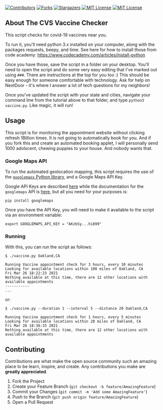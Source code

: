 <!-- PROJECT SHIELDS -->
<!--
*** I'm using markdown "reference style" links for readability.
*** Reference links are enclosed in brackets [ ] instead of parentheses ( ).
*** See the bottom of this document for the declaration of the reference variables
*** for contributors-url, forks-url, etc. This is an optional, concise syntax you may use.
*** https://www.markdownguide.org/basic-syntax/#reference-style-links
-->
[![Contributors][contributors-shield]][contributors-url]
[![Forks][forks-shield]][forks-url]
[![Stargazers][stars-shield]][stars-url]
[![MIT License][license-shield]][license-url]
[![MIT License][blog-shield]][blog-url]
<!-- ABOUT THE PROJECT -->
## About The CVS Vaccine Checker

This script checks for covid-19 vaccines near you. 

To run it, you'll need python 3.x installed on your computer, along with the packages requests, beepy, and time. See here for how to install those from code academy: https://www.codecademy.com/articles/install-python

Once you have those, save the script in a folder on your desktop. You'll need to open the script and do some very easy editing that I've marked out using `###`. There are instructions at the top for you too :) This should be easy enough for someone comfortable with technology. Ask for help on NextDoor - it's where I answer a lot of tech questions for my neighbors!

Once you've updated the script with your state and cities, navigate your command line from the tutorial above to that folder, and type `python3 vaccine.py`. Like magic, it will run!

## Usage

This script is for monitoring the appointment website without clicking refresh 1Billion times. It is not going to automatically book for you. And if you fork this and create an automated booking applet, I will personally send 1000 adolscent, chewing puppies to your house. And nobody wants that.  

### Google Maps API

To run the automated geolocation mapping, this script requires the use of the [`googlemaps` Python library][googlemaps], and a Google Maps API Key.

Google API Keys are described [here][api_keys] while the documentation for the `googlemaps` API is [here][googlemaps_docs], but all you need for your purposes is:

    pip install googlemaps

Once you have the API Key, you will need to make it available to the script via an environment variable:

    export GOOGLEMAPS_API_KEY = "AKzbSy...hi899"

### Running

With this, you can run the script as follows:

```shell
$ ./vaccine.py Oakland,CA

Running Vaccine appointment check for 3 hours, every 10 minutes
Looking for available locations within 100 miles of Oakland, CA
Fri Mar 26 18:22:23 2021
Nothing available at this time, there are 12 other locations with available appointments
----------- 
...
```

or:

```shell
$ ./vaccine.py --duration 1 --interval 5 --distance 20 Oakland,CA

Running Vaccine appointment check for 1 hours, every 5 minutes
Looking for available locations within 20 miles of Oakland, CA
Fri Mar 26 18:36:33 2021
Nothing available at this time, there are 12 other locations with available appointments
```


## Contributing

Contributions are what make the open source community such an amazing place to be learn, inspire, and create. Any contributions you make are **greatly appreciated**.

1. Fork the Project
2. Create your Feature Branch (`git checkout -b feature/AmazingFeature`)
3. Commit your Changes (`git commit -m 'Add some AmazingFeature'`)
4. Push to the Branch (`git push origin feature/AmazingFeature`)
5. Open a Pull Request

<!-- MARKDOWN LINKS & IMAGES -->
<!-- https://www.markdownguide.org/basic-syntax/#reference-style-links -->
[contributors-shield]: https://img.shields.io/github/contributors/burgamacha/CVS-vaccine-checker.svg?style=for-the-badge
[contributors-url]: https://github.com/burgamacha/CVS-vaccine-checker/graphs/contributors
[forks-shield]: https://img.shields.io/github/forks/burgamacha/CVS-vaccine-checker.svg?style=for-the-badge
[forks-url]: https://github.com/burgamacha/CVS-vaccine-checker/network/members
[stars-shield]: https://img.shields.io/github/stars/burgamacha/CVS-vaccine-checker.svg?style=for-the-badge
[stars-url]: https://github.com/burgamacha/CVS-vaccine-checker/stargazers
[license-shield]: https://img.shields.io/github/license/burgamacha/CVS-vaccine-checker.svg?style=for-the-badge
[license-url]: https://github.com/burgamacha/CVS-vaccine-checker/blob/master/LICENSE.txt
[blog-shield]: https://img.shields.io/badge/medium-Read%20about%20this%20on%20Medium-lightgrey.svg?style=for-the-badge
[blog-url]: https://python.plainenglish.io/how-i-built-a-cvs-vaccine-appointment-availability-checker-in-python-6beb379549e4
[googlemaps]: https://github.com/googlemaps/google-maps-services-python
[api_keys]: https://cloud.google.com/docs/authentication/api-keys
[googlemaps_docs]: https://googlemaps.github.io/google-maps-services-python/docs/index.html
